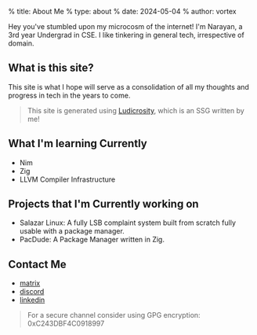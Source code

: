 % title: About Me
% type: about
% date: 2024-05-04
% author: vortex

Hey you've stumbled upon my microcosm of the internet! I'm Narayan, a 3rd year Undergrad in CSE. I like tinkering in general tech, irrespective of domain.

## What is this site?
This site is what I hope will serve as a consolidation of all my thoughts and progress in tech in the years to come.
> This site is generated using [Ludicrosity](https://github.com/vortex73/ludicrosity), which is an SSG written by me!

## What I'm learning Currently
- Nim
- Zig
- LLVM Compiler Infrastructure

## Projects that I'm Currently working on
- Salazar Linux: A fully LSB complaint system built from scratch fully usable with a package manager.
- PacDude: A Package Manager written in Zig. 

## Contact Me

- [matrix](https://matrix.to/#/@vortex73:matrix.org/)
- [discord](https://discord.com/users/717981427152584784/)
- [linkedin](https://www.linkedin.com/in/narayansreekumar/)

> For a secure channel consider using GPG encryption: 0xC243DBF4C0918997
